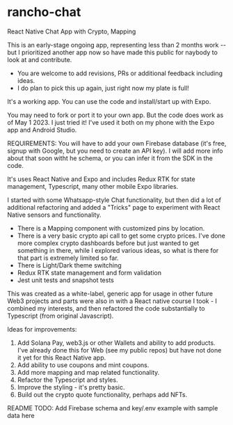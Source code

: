 # rancho-chat
React Native Chat App with Crypto, Mapping

This is an early-stage ongoing app, representing less than 2 months work -- but I prioritized another app now so have made this public for naybody to look at and contribute.

* You are welcome to add revisions, PRs or additional feedback including ideas. 
* I do plan to pick this up again, just right now my plate is full!

It's a working app. You can use the code and install/start up with Expo. 

You may need to fork or port it to your own app. But the code does work as of May 1 2023. I just tried it! I've used it both on my phone with the Expo app and Android Studio.

REQUIREMENTS: You will have to add your own Firebase database (it's free, signup with Google, but you need to create an API key). I will add more info about that soon witht he schema, or you can infer it from the SDK in the code. 

It's uses React Native and Expo and includes Redux RTK for state management, Typescript, many other mobile Expo libraries. 

I started with some Whatsapp-style Chat functionality, but then did a lot of additional refactoring and added a "Tricks" page to experiment with React Native sensors and functionality.

* There is a Mapping component with customized pins by location. 
* There is a very basic crypto api call to get some crypto prices. I've done more complex crypto dashboards before but just wanted to get something in there, while I explored various ideas, so what is there for that part is extremely limited so far.
* There is Light/Dark theme switching
* Redux RTK state management and form validation
* Jest unit tests and snapshot tests

This was created as a white-label, generic app for usage in other future Web3 projects and parts were also in with a React native course I took - I combined my interests, and then refactored the code substantially to Typescript (from original Javascript).

Ideas for improvements:

1. Add Solana Pay, web3.js  or other Wallets and ability to add products. I've already done this for Web (see my public repos) but have not done it yet for this React Native app. 
2. Add ability to use coupons and mint coupons.
3. Add more mapping and map related functionality.
4. Refactor the Typescript and styles.
5. Improve the styling - it's pretty basic.
6. Build out the crypto quote functionality, perhaps add NFTs.


README TODO: Add Firebase schema and key/.env example with sample data here
